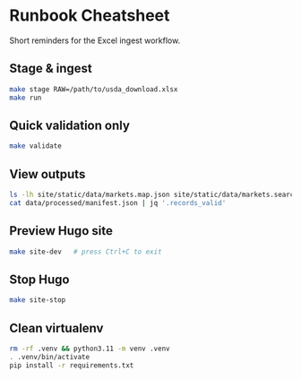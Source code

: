 # Runbook Cheatsheet

Short reminders for the Excel ingest workflow.

## Stage & ingest
```bash
make stage RAW=/path/to/usda_download.xlsx
make run
```

## Quick validation only
```bash
make validate
```

## View outputs
```bash
ls -lh site/static/data/markets.map.json site/static/data/markets.search.json
cat data/processed/manifest.json | jq '.records_valid'
```

## Preview Hugo site
```bash
make site-dev   # press Ctrl+C to exit
```

## Stop Hugo
```bash
make site-stop
```

## Clean virtualenv
```bash
rm -rf .venv && python3.11 -m venv .venv
. .venv/bin/activate
pip install -r requirements.txt
```
